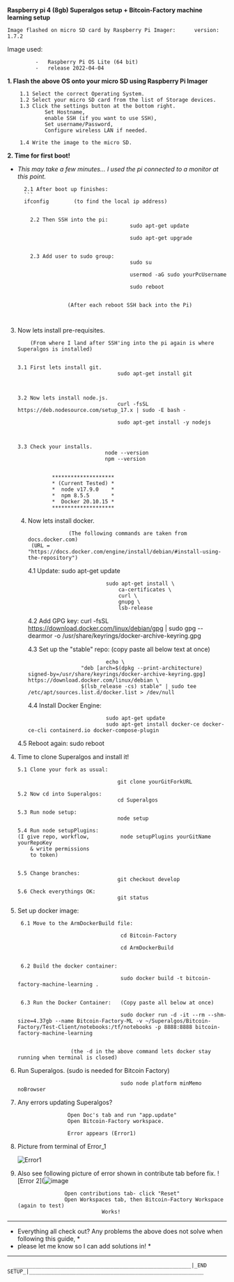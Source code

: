 __Raspberry pi 4 (8gb) Superalgos setup + Bitcoin-Factory machine learning setup__
               



	Image flashed on micro SD card by Raspberry Pi Imager:      version: 1.7.2


    
Image used:
    		
             -   Raspberry Pi OS Lite (64 bit)
             -   release 2022-04-04
		




__1. Flash the above OS onto your micro SD using Raspberry Pi Imager__

        1.1 Select the correct Operating System.
        1.2 Select your micro SD card from the list of Storage devices.
        1.3 Click the settings button at the bottom right.
                Set Hostname, 
                enable SSH (if you want to use SSH), 
                Set username/Password, 
                Configure wireless LAN if needed.

        1.4 Write the image to the micro SD.



__2.  Time for first boot!__	 
- _This may take a few minutes... I used the pi connected to a monitor at this point._        

    	2.1 After boot up finishes:
    	```
        ifconfig        (to find the local ip address)
	```

        2.2 Then SSH into the pi:
                                        sudo apt-get update

                                        sudo apt-get upgrade


		2.3 Add user to sudo group: 
                                    	sudo su

                                    	usermod -aG sudo yourPcUsername

                                    	sudo reboot


                    (After each reboot SSH back into the Pi)        

                                    

3.  Now lets install pre-requisites.

            (From where I land after SSH'ing into the pi again is where Superalgos is installed)


        3.1 First lets install git.
                                        sudo apt-get install git



        3.2 Now lets install node.js.
                                        curl -fsSL https://deb.nodesource.com/setup_17.x | sudo -E bash -

                                        sudo apt-get install -y nodejs



        3.3 Check your installs.
                                    node --version
                                    npm --version


                   ********************
				   * (Current Tested) *
				   *  node v17.9.0    *
				   *  npm 8.5.5       *  
				   *  Docker 20.10.15 *
                   ******************** 
        


    4. Now lets install docker.

                        (The following commands are taken from docs.docker.com)
            (URL = "https://docs.docker.com/engine/install/debian/#install-using-the-repository")


        4.1 Update:
                                    sudo apt-get update 

                                    sudo apt-get install \
                                        ca-certificates \
                                        curl \
                                        gnupg \
                                        lsb-release

        4.2 Add GPG key:
                                    curl -fsSL https://download.docker.com/linux/debian/gpg | sudo gpg --dearmor -o /usr/share/keyrings/docker-archive-keyring.gpg


        4.3 Set up the "stable" repo:       (copy paste all below text at once)

                                    echo \
                            "deb [arch=$(dpkg --print-architecture) signed-by=/usr/share/keyrings/docker-archive-keyring.gpg] https://download.docker.com/linux/debian \
                            $(lsb_release -cs) stable" | sudo tee /etc/apt/sources.list.d/docker.list > /dev/null


        
        4.4 Install Docker Engine:

                                    sudo apt-get update
                                    sudo apt-get install docker-ce docker-ce-cli containerd.io docker-compose-plugin


    4.5  Reboot again:
    				    sudo reboot
						    
						    


5.  Time to clone Superalgos and install it!

        5.1 Clone your fork as usual:
        
                                        git clone yourGitForkURL

        5.2 Now cd into Superalgos:
                                        cd Superalgos

        5.3 Run node setup:
                                        node setup    

        5.4 Run node setupPlugins:
        (I give repo, workflow,          node setupPlugins yourGitName yourRepoKey
            & write permissions
            to token)
    

        5.5 Change branches:
                                        git checkout develop

        5.6 Check everythings OK:
                                        git status



6. Set up docker image:

        6.1 Move to the ArmDockerBuild file:

                                        cd Bitcoin-Factory

                                        cd ArmDockerBuild


        6.2 Build the docker container:

                                        sudo docker build -t bitcoin-factory-machine-learning .


        6.3 Run the Docker Container:   (Copy paste all below at once)

                                        sudo docker run -d -it --rm --shm-size=4.37gb --name Bitcoin-Factory-ML -v ~/Superalgos/Bitcoin-Factory/Test-Client/notebooks:/tf/notebooks -p 8888:8888 bitcoin-factory-machine-learning		

                                        
						(the -d in the above command lets docker stay running when terminal is closed)



7. Run Superalgos. 
    (sudo is needed for Bitcoin Factory)
        
                                        sudo node platform minMemo noBrowser



5.  Any errors updating Superalgos?

                        Open Doc's tab and run "app.update"
                        Open Bitcoin-Factory workspace.
			
                        Error appears (Error1)
			
1. Picture from terminal of Error_1


	![Error1](https://raw.githubusercontent.com/theblockchainarborist/Superalgos-Guides/main/Error%20Pictures/Error_1.png)



				

  9. Also see following picture of error shown in contribute tab before fix.
    ![Error 2](![image](https://github.com/theblockchainarborist/Superalgos-Guides/blob/main/Error%20Pictures/Error_2.png?raw=true)

					
					

                        Open contributions tab- click "Reset"
                        Open Workspaces tab, then Bitcoin-Factory Workspace (again to test)
                                    Works!

                        


  *  ********************************************************************************************
  *  Everything all check out? Any problems the above does not solve when following this guide, *
  *  please let me know so I can add solutions in!                                              *
  *********************************************************************************************** 


      _________________________________________________________|_END SETUP_|________________________________________________________

